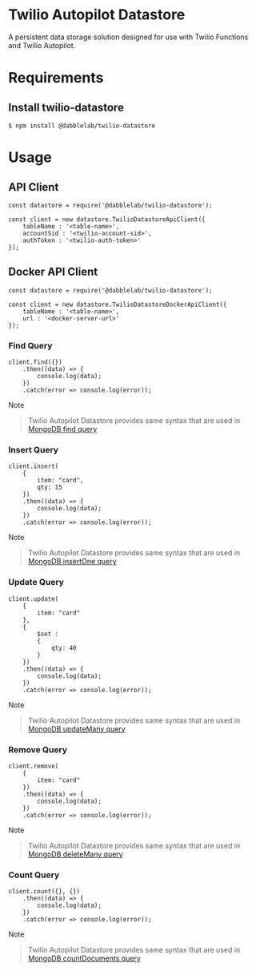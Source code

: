 Twilio Autopilot Datastore
================
A persistent data storage solution designed for use with Twilio Functions and Twilio Autopilot.

# Requirements

## Install twilio-datastore

```
$ npm install @dabblelab/twilio-datastore

```

# Usage

## API Client

```
const datastore = require('@dabblelab/twilio-datastore');

const client = new datastore.TwilioDatastoreApiClient({
    tableName : '<table-name>',
    accountSid : '<twilio-account-sid>',
    authToken : '<twilio-auth-token>'
});

```

## Docker API Client

```
const datastore = require('@dabblelab/twilio-datastore');

const client = new datastore.TwilioDatastoreDockerApiClient({
    tableName : '<table-name>',
    url : '<docker-server-url>'
});

```

### Find Query

```
client.find({})
    .then((data) => {
        console.log(data);
    })
    .catch(error => console.log(error));

```

Note
> Twilio Autopilot Datastore provides same syntax that are used in [MongoDB find query](https://docs.mongodb.com/manual/reference/method/db.collection.find/)

### Insert Query

```
client.insert(
    { 
        item: "card", 
        qty: 15 
    })
    .then((data) => {
        console.log(data);
    })
    .catch(error => console.log(error));

```

Note
> Twilio Autopilot Datastore provides same syntax that are used in [MongoDB insertOne query](https://docs.mongodb.com/manual/reference/method/db.collection.insertOne/)

### Update Query

```
client.update(
    {
        item: "card"
    }, 
    {
        $set : 
        {
            qty: 40
        }
    })
    .then((data) => {
        console.log(data);
    })
    .catch(error => console.log(error));

```

Note
> Twilio Autopilot Datastore provides same syntax that are used in [MongoDB updateMany query](https://docs.mongodb.com/manual/reference/method/db.collection.updateMany/)

### Remove Query

```
client.remove(
    {
        item: "card"
    })
    .then((data) => {
        console.log(data);
    })
    .catch(error => console.log(error));

```

Note
> Twilio Autopilot Datastore provides same syntax that are used in [MongoDB deleteMany query](https://docs.mongodb.com/manual/reference/method/db.collection.deleteMany/)

### Count Query

```
client.count({}, {})
    .then((data) => {
        console.log(data);
    })
    .catch(error => console.log(error));

```

Note
> Twilio Autopilot Datastore provides same syntax that are used in [MongoDB countDocuments query](https://docs.mongodb.com/manual/reference/method/db.collection.countDocuments/#db.collection.countDocuments)